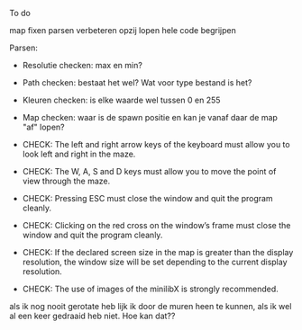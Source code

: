To do

map fixen
parsen verbeteren
opzij lopen
hele code begrijpen

Parsen:

- Resolutie checken: max en min?
- Path checken: bestaat het wel? Wat voor type bestand is het?
- Kleuren checken: is elke waarde wel tussen 0 en 255
- Map checken: waar is de spawn positie en kan je vanaf daar de map "af" lopen?


- CHECK: The left and right arrow keys of the keyboard must allow you to look left and
  right in the maze.
- CHECK: The W, A, S and D keys must allow you to move the point of view through
  the maze.
- CHECK: Pressing ESC must close the window and quit the program cleanly.
- CHECK: Clicking on the red cross on the window’s frame must close the window and
  quit the program cleanly.
- CHECK: If the declared screen size in the map is greater than the display resolution,
  the window size will be set depending to the current display resolution.
- CHECK: The use of images of the minilibX is strongly recommended.

als ik nog nooit gerotate heb lijk ik door de muren heen te kunnen, als ik wel al een keer gedraaid heb niet. Hoe kan dat??

